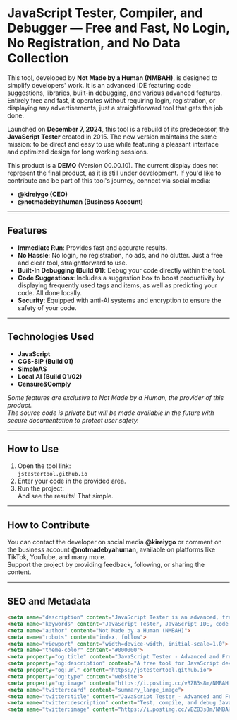 # JavaScript Tester, Compiler, and Debugger — Free and Fast, No Login, No Registration, and No Data Collection

This tool, developed by **Not Made by a Human (NMBAH)**, is designed to simplify developers' work. It is an advanced IDE featuring code suggestions, libraries, built-in debugging, and various advanced features. Entirely free and fast, it operates without requiring login, registration, or displaying any advertisements, just a straightforward tool that gets the job done.

Launched on **December 7, 2024**, this tool is a rebuild of its predecessor, the **JavaScript Tester** created in 2015. The new version maintains the same mission: to be direct and easy to use while featuring a pleasant interface and optimized design for long working sessions.

This product is a **DEMO** (Version 00.00.10). The current display does not represent the final product, as it is still under development. If you'd like to contribute and be part of this tool's journey, connect via social media:  
- **@kireiygo (CEO)**  
- **@notmadebyahuman (Business Account)**  

---

## Features  

- **Immediate Run**: Provides fast and accurate results.  
- **No Hassle**: No login, no registration, no ads, and no clutter. Just a free and clear tool, straightforward to use.  
- **Built-In Debugging (Build 01)**: Debug your code directly within the tool.  
- **Code Suggestions**: Includes a suggestion box to boost productivity by displaying frequently used tags and items, as well as predicting your code. All done locally.  
- **Security**: Equipped with anti-AI systems and encryption to ensure the safety of your code.  

---

## Technologies Used  

- **JavaScript**  
- **CGS-8iP (Build 01)**  
- **SimpleAS**  
- **Local AI (Build 01/02)**  
- **Censure&Comply**  

*Some features are exclusive to Not Made by a Human, the provider of this product.  
The source code is private but will be made available in the future with secure documentation to protect user safety.*  

---

## How to Use  

1. Open the tool link:  
   `jstestertool.github.io`  
2. Enter your code in the provided area.  
3. Run the project:  
   And see the results! That simple.  

---

## How to Contribute  

You can contact the developer on social media **@kireiygo** or comment on the business account **@notmadebyahuman**, available on platforms like TikTok, YouTube, and many more.  
Support the project by providing feedback, following, or sharing the content.  

---

## SEO and Metadata  

```html
<meta name="description" content="JavaScript Tester is an advanced, free, and straightforward IDE for developers. Includes fast execution, built-in debugging, local code suggestions, and more, with no login, registration, or ads.">
<meta name="keywords" content="JavaScript Tester, JavaScript IDE, code debugging, code suggestions, free tool, no ads, web development, code security, Not Made by a Human, NMBAH, JavaScript online, code execution, JavaScript compiler, built-in debugger, code editor, free IDE, tool for programmers, advanced JavaScript IDE, no login, no registration, local code, error debugging, online debugging, fast execution, local development, JavaScript programming, JavaScript learning, beginner-friendly JavaScript, code optimization, code performance, lightweight editor, JavaScript sandbox, secure JavaScript, front-end tools, developer tools, efficient coding, anti-AI, code encryption, CGS-8iP, SimpleAS, local AI, secure development, code testing, instant execution, clean interface, minimalist design, straightforward tool, secure development, local compilation, real-time coding, web programming, developer IDE, innovative tools, agile development, open-source tools, code productivity, real-time code editing, programming platform, modern JavaScript, data security, back-end tools, script execution, efficient programming, JavaScript playground, free code editor, optimized interface, local debugger, project execution, JavaScript work, simple JavaScript, development ease, secure environment, ad-free platform, web coding, high-performance JavaScript, online execution, debugging tools, intuitive environment, powerful editor, fast JavaScript, advanced debugging, rapid development, JavaScript optimization, clean coding, reliable tool, developer platform, modern tools, JavaScript support, exclusive NMBAH tools, quality code, local debugging, functional design, IDE innovation">
<meta name="author" content="Not Made by a Human (NMBAH)">
<meta name="robots" content="index, follow">
<meta name="viewport" content="width=device-width, initial-scale=1.0">
<meta name="theme-color" content="#000000">
<meta property="og:title" content="JavaScript Tester - Advanced and Free IDE">
<meta property="og:description" content="A free tool for JavaScript developers with no ads or registrations. Execute and debug code quickly and securely.">
<meta property="og:url" content="https://jstestertool.github.io">
<meta property="og:type" content="website">
<meta property="og:image" content="https://i.postimg.cc/vBZB3s8m/NMBAH.jpg">
<meta name="twitter:card" content="summary_large_image">
<meta name="twitter:title" content="JavaScript Tester - Advanced and Free IDE">
<meta name="twitter:description" content="Test, compile, and debug JavaScript code with ease. No login, no ads, just straightforward and fast development.">
<meta name="twitter:image" content="https://i.postimg.cc/vBZB3s8m/NMBAH.jpg">```
